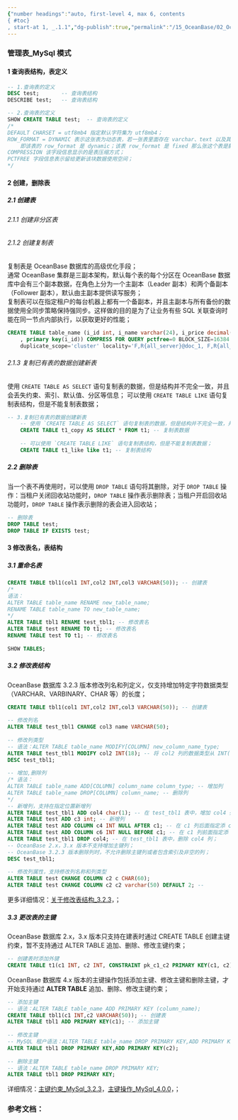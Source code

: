 ```yaml
---
{"number headings":"auto, first-level 4, max 6, contents
{ #toc}
, start-at 1, _.1.1","dg-publish":true,"permalink":"/15_OceanBase/02_OceanBase 基本操作/数据库对象管理_MySql 租户/管理表_MySql 模式/","dgPassFrontmatter":true}
---
```



### 管理表_MySql 模式
#### 1 查询表结构，表定义  
```sql  
-- 1.查询表的定义
DESC test;       -- 查询表结构  
DESCRIBE test;   -- 查询表结构  

-- 2.查询表的定义
SHOW CREATE TABLE test;  -- 查询表的定义
/*  
DEFAULT CHARSET = utf8mb4 指定默认字符集为 utf8mb4；  
ROW_FORMAT = DYNAMIC 表示这张表为动态表，若一张表里面存在 varchar、text 以及其变形、blob以及其变形的字段的话，那么这张表其实也叫动态表，
	即该表的 row_format 是 dynamic；该表 row_format 是 fixed 那么张这个表是静态表。  
COMPRESSION 该字段信息显示的是表压缩方式；  
PCTFREE 字段信息表示留给更新该块数据使用空间；  
*/
```  


#### 2 创建，删除表
##### 2.1 创建表
###### 2.1.1 创建非分区表  
###### 2.1.2 创建复制表  
复制表是 OceanBase 数据库的高级优化手段；  
通常 OceanBase 集群是三副本架构，默认每个表的每个分区在 OceanBase 数据库中会有三个副本数据，在角色上分为一个主副本（Leader 副本）和两个备副本（Follower 副本），默认由主副本提供读写服务；  
复制表可以在指定租户的每台机器上都有一个备副本，并且主副本与所有备份的数据使用全同步策略保持强同步。这样做的目的是为了让业务有些 SQL 关联查询时能在同一节点内部执行，以获取更好的性能； 

```sql  
CREATE TABLE table_name (i_id int, i_name varchar(24), i_price decimal(5,2), i_data varchar(50), i_im_id int
	, primary key(i_id)) COMPRESS FOR QUERY pctfree=0 BLOCK_SIZE=16384  
	duplicate_scope='cluster' locality='F,R{all_server}@doc_1, F,R{all_server}@doc_2,F,R{all_server}@doc_3' primary_zone='doc_1';  
```  

###### 2.1.3 复制已有表的数据创建新表  
使用 `CREATE TABLE AS SELECT` 语句复制表的数据，但是结构并不完全一致，并且会丢失约束、索引、默认值、分区等信息；
可以使用 `CREATE TABLE LIKE` 语句复制表结构，但是不能复制表数据；

```sql  
-- 3.复制已有表的数据创建新表
	-- 使用 `CREATE TABLE AS SELECT` 语句复制表的数据，但是结构并不完全一致，并且会丢失约束、索引、默认值、分区等信息；
	CREATE TABLE t1_copy AS SELECT * FROM t1; -- 复制表数据  
	
	-- 可以使用 `CREATE TABLE LIKE` 语句复制表结构，但是不能复制表数据；
	CREATE TABLE t1_like like t1; -- 复制表结构  
```  


##### 2.2 删除表  
当一个表不再使用时，可以使用 `DROP TABLE` 语句将其删除，对于 `DROP TABLE` 操作：当租户关闭回收站功能时，`DROP TABLE` 操作表示删除表；当租户开启回收站功能时，`DROP TABLE` 操作表示删除的表会进入回收站；  

```sql  
-- 删除表  
DROP TABLE test;  
DROP TABLE IF EXISTS test;  
```


#### 3 修改表名，表结构  
##### 3.1 重命名表  
```sql  
CREATE TABLE tbl1(col1 INT,col2 INT,col3 VARCHAR(50)); -- 创建表  
/*  
语法：  
ALTER TABLE table_name RENAME new_table_name;  
RENAME TABLE table_name TO new_table_name;  
*/  
ALTER TABLE tbl1 RENAME test_tbl1; -- 修改表名  
ALTER TABLE test RENAME TO t1; -- 修改表名  
RENAME TABLE test TO t1; -- 修改表名  
  
SHOW TABLES;  
```  

##### 3.2 修改表结构  
OceanBase 数据库 3.2.3 版本修改列名和列定义，仅支持增加特定字符数据类型（VARCHAR、VARBINARY、CHAR 等）的长度；  
```sql  
CREATE TABLE tbl1(col1 INT,col2 INT,col3 VARCHAR(50)); -- 创建表  
  
-- 修改列名  
ALTER TABLE test_tbl1 CHANGE col3 name VARCHAR(50);  
  
-- 修改列类型  
-- 语法：ALTER TABLE table_name MODIFY[COLUMN] new_column_name_type;  
ALTER TABLE test_tbl1 MODIFY col2 INT(18); -- 将 col2 列的数据类型从 INT(11) 转换为 INT(18)  
DESC test_tbl1;  
  
-- 增加,删除列  
/* 语法：  
ALTER TABLE table_name ADD[COLUMN] column_name column_type; -- 增加列  
ALTER TABLE table_name DROP[COLUMN] column_name; -- 删除列  
*/  
-- 新增列，支持在指定位置新增列  
ALTER TABLE test_tbl1 ADD col4 char(1); -- 在 test_tbl1 表中，增加 col4 列  
ALTER TABLE test ADD c3 int; -- 新增列  
ALTER TABLE test ADD COLUMN c4 INT NULL AFTER c1; -- 在 c1 列后面指定添 c4 列  
ALTER TABLE test ADD COLUMN c6 INT NULL BEFORE c1; -- 在 c1 列前面指定添 c6 列  
ALTER TABLE test_tbl1 DROP col4; -- 在 test_tbl1 表中，删除 col4 列；  
-- OceanBase 2.x，3.x 版本不支持增加主键列；  
-- OceanBase 3.2.3 版本删除列时，不允许删除主键列或者包含索引及非空的列；  
DESC test_tbl1;  
  
-- 修改列属性，支持修改列名称和列类型  
ALTER TABLE test CHANGE COLUMN c2 c CHAR(60);  
ALTER TABLE test CHANGE COLUMN c2 c2 varchar(50) DEFAULT 2; --  
```  
更多详细情况：[关于修改表结构_3.2.3](https://www.oceanbase.com/docs/enterprise-oceanbase-database-cn-10000000000357142)，；  

##### 3.3 更改表的主键  
OceanBase 数据库 2.x，3.x 版本只支持在建表时通过 CREATE TABLE 创建主键约束，暂不支持通过 ALTER TABLE 追加、删除、修改主键约束；  

```sql  
-- 创建表时添加外键  
CREATE TABLE t1(c1 INT, c2 INT, CONSTRAINT pk_c1_c2 PRIMARY KEY(c1, c2));  
```  
OceanBase 数据库 4.x 版本的主键操作包括添加主键、修改主键和删除主键，才开始支持通过 **ALTER TABLE** 追加、删除、修改主键约束；  
```sql  
-- 添加主键  
-- 语法：ALTER TABLE table_name ADD PRIMARY KEY (column_name);  
CREATE TABLE tbl1(c1 INT,c2 VARCHAR(50)); -- 创建表  
ALTER TABLE tbl1 ADD PRIMARY KEY(c1); -- 添加主键  
  
-- 修改主键  
-- MySQL 租户语法：ALTER TABLE table_name DROP PRIMARY KEY,ADD PRIMARY KEY (column_name_list);  
ALTER TABLE tbl1 DROP PRIMARY KEY,ADD PRIMARY KEY(c2);  
  
-- 删除主键  
-- 语法：ALTER TABLE table_name DROP PRIMARY KEY;  
ALTER TABLE tbl1 DROP PRIMARY KEY;  
```  
详细情况：[主键约束_MySql_3.2.3](https://www.oceanbase.com/docs/enterprise-oceanbase-database-cn-10000000000357182)，[主键操作_MySql_4.0.0](https://www.oceanbase.com/docs/enterprise-oceanbase-database-cn-10000000000884759)，；  

### 参考文档：
